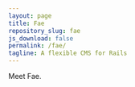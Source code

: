 ```yaml
---
layout: page
title: Fae
repository_slug: fae
js_download: false
permalink: /fae/
tagline: A flexible CMS for Rails
---
```


Meet Fae.